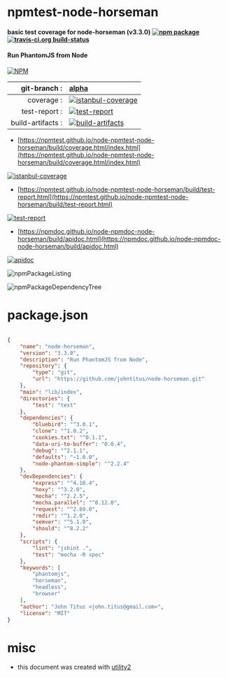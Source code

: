 # npmtest-node-horseman

#### basic test coverage for  node-horseman (v3.3.0)  [![npm package](https://img.shields.io/npm/v/npmtest-node-horseman.svg?style=flat-square)](https://www.npmjs.org/package/npmtest-node-horseman) [![travis-ci.org build-status](https://api.travis-ci.org/npmtest/node-npmtest-node-horseman.svg)](https://travis-ci.org/npmtest/node-npmtest-node-horseman)

#### Run PhantomJS from Node

[![NPM](https://nodei.co/npm/node-horseman.png?downloads=true&downloadRank=true&stars=true)](https://www.npmjs.com/package/node-horseman)

| git-branch : | [alpha](https://github.com/npmtest/node-npmtest-node-horseman/tree/alpha)|
|--:|:--|
| coverage : | [![istanbul-coverage](https://npmtest.github.io/node-npmtest-node-horseman/build/coverage.badge.svg)](https://npmtest.github.io/node-npmtest-node-horseman/build/coverage.html/index.html)|
| test-report : | [![test-report](https://npmtest.github.io/node-npmtest-node-horseman/build/test-report.badge.svg)](https://npmtest.github.io/node-npmtest-node-horseman/build/test-report.html)|
| build-artifacts : | [![build-artifacts](https://npmtest.github.io/node-npmtest-node-horseman/glyphicons_144_folder_open.png)](https://github.com/npmtest/node-npmtest-node-horseman/tree/gh-pages/build)|

- [https://npmtest.github.io/node-npmtest-node-horseman/build/coverage.html/index.html](https://npmtest.github.io/node-npmtest-node-horseman/build/coverage.html/index.html)

[![istanbul-coverage](https://npmtest.github.io/node-npmtest-node-horseman/build/screenCapture.buildCi.browser.%252Ftmp%252Fbuild%252Fcoverage.lib.html.png)](https://npmtest.github.io/node-npmtest-node-horseman/build/coverage.html/index.html)

- [https://npmtest.github.io/node-npmtest-node-horseman/build/test-report.html](https://npmtest.github.io/node-npmtest-node-horseman/build/test-report.html)

[![test-report](https://npmtest.github.io/node-npmtest-node-horseman/build/screenCapture.buildCi.browser.%252Ftmp%252Fbuild%252Ftest-report.html.png)](https://npmtest.github.io/node-npmtest-node-horseman/build/test-report.html)

- [https://npmdoc.github.io/node-npmdoc-node-horseman/build/apidoc.html](https://npmdoc.github.io/node-npmdoc-node-horseman/build/apidoc.html)

[![apidoc](https://npmdoc.github.io/node-npmdoc-node-horseman/build/screenCapture.buildCi.browser.%252Ftmp%252Fbuild%252Fapidoc.html.png)](https://npmdoc.github.io/node-npmdoc-node-horseman/build/apidoc.html)

![npmPackageListing](https://npmtest.github.io/node-npmtest-node-horseman/build/screenCapture.npmPackageListing.svg)

![npmPackageDependencyTree](https://npmtest.github.io/node-npmtest-node-horseman/build/screenCapture.npmPackageDependencyTree.svg)



# package.json

```json

{
    "name": "node-horseman",
    "version": "3.3.0",
    "description": "Run PhantomJS from Node",
    "repository": {
        "type": "git",
        "url": "https://github.com/johntitus/node-horseman.git"
    },
    "main": "lib/index",
    "directories": {
        "test": "test"
    },
    "dependencies": {
        "bluebird": "^3.0.1",
        "clone": "^1.0.2",
        "cookies.txt": "^0.1.1",
        "data-uri-to-buffer": "0.0.4",
        "debug": "^2.1.1",
        "defaults": "~1.0.0",
        "node-phantom-simple": "^2.2.4"
    },
    "devDependencies": {
        "express": "^4.10.4",
        "hoxy": "^3.2.0",
        "mocha": "^2.2.5",
        "mocha.parallel": "^0.12.0",
        "request": "^2.69.0",
        "rmdir": "^1.2.0",
        "semver": "^5.1.0",
        "should": "^8.2.2"
    },
    "scripts": {
        "lint": "jshint .",
        "test": "mocha -R spec"
    },
    "keywords": [
        "phantomjs",
        "horseman",
        "headless",
        "browser"
    ],
    "author": "John Titus <john.titus@gmail.com>",
    "license": "MIT"
}
```



# misc
- this document was created with [utility2](https://github.com/kaizhu256/node-utility2)
